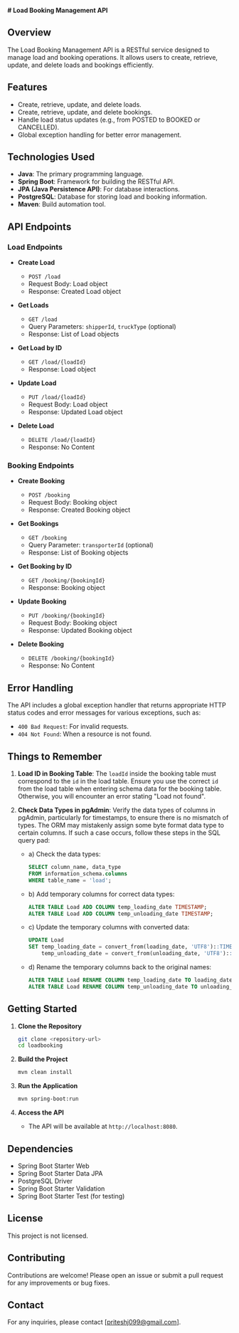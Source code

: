 **# Load Booking Management API**

## Overview
The Load Booking Management API is a RESTful service designed to manage load and booking operations. It allows users to create, retrieve, update, and delete loads and bookings efficiently.

## Features
- Create, retrieve, update, and delete loads.
- Create, retrieve, update, and delete bookings.
- Handle load status updates (e.g., from POSTED to BOOKED or CANCELLED).
- Global exception handling for better error management.

## Technologies Used
- **Java**: The primary programming language.
- **Spring Boot**: Framework for building the RESTful API.
- **JPA (Java Persistence API)**: For database interactions.
- **PostgreSQL**: Database for storing load and booking information.
- **Maven**: Build automation tool.

## API Endpoints

### Load Endpoints
- **Create Load**
  - `POST /load`
  - Request Body: Load object
  - Response: Created Load object

- **Get Loads**
  - `GET /load`
  - Query Parameters: `shipperId`, `truckType` (optional)
  - Response: List of Load objects

- **Get Load by ID**
  - `GET /load/{loadId}`
  - Response: Load object

- **Update Load**
  - `PUT /load/{loadId}`
  - Request Body: Load object
  - Response: Updated Load object

- **Delete Load**
  - `DELETE /load/{loadId}`
  - Response: No Content

### Booking Endpoints
- **Create Booking**
  - `POST /booking`
  - Request Body: Booking object
  - Response: Created Booking object

- **Get Bookings**
  - `GET /booking`
  - Query Parameter: `transporterId` (optional)
  - Response: List of Booking objects

- **Get Booking by ID**
  - `GET /booking/{bookingId}`
  - Response: Booking object

- **Update Booking**
  - `PUT /booking/{bookingId}`
  - Request Body: Booking object
  - Response: Updated Booking object

- **Delete Booking**
  - `DELETE /booking/{bookingId}`
  - Response: No Content

## Error Handling
The API includes a global exception handler that returns appropriate HTTP status codes and error messages for various exceptions, such as:
- `400 Bad Request`: For invalid requests.
- `404 Not Found`: When a resource is not found.

## Things to Remember
1. **Load ID in Booking Table**: The `loadId` inside the booking table must correspond to the `id` in the load table. Ensure you use the correct `id` from the load table when entering schema data for the booking table. Otherwise, you will encounter an error stating "Load not found".

2. **Check Data Types in pgAdmin**: Verify the data types of columns in pgAdmin, particularly for timestamps, to ensure there is no mismatch of types. The ORM may mistakenly assign some byte format data type to certain columns. If such a case occurs, follow these steps in the SQL query pad:
   - a) Check the data types:
     ```sql
     SELECT column_name, data_type 
     FROM information_schema.columns 
     WHERE table_name = 'load';
     ```

   - b) Add temporary columns for correct data types:
     ```sql
     ALTER TABLE Load ADD COLUMN temp_loading_date TIMESTAMP;
     ALTER TABLE Load ADD COLUMN temp_unloading_date TIMESTAMP;
     ```

   - c) Update the temporary columns with converted data:
     ```sql
     UPDATE Load 
     SET temp_loading_date = convert_from(loading_date, 'UTF8')::TIMESTAMP,
         temp_unloading_date = convert_from(unloading_date, 'UTF8')::TIMESTAMP;
     ```

   - d) Rename the temporary columns back to the original names:
     ```sql
     ALTER TABLE Load RENAME COLUMN temp_loading_date TO loading_date;
     ALTER TABLE Load RENAME COLUMN temp_unloading_date TO unloading_date;
     ```

## Getting Started
1. **Clone the Repository**
   ```bash
   git clone <repository-url>
   cd loadbooking
   ```

2. **Build the Project**
   ```bash
   mvn clean install
   ```

3. **Run the Application**
   ```bash
   mvn spring-boot:run
   ```

4. **Access the API**
   - The API will be available at `http://localhost:8080`.

## Dependencies
- Spring Boot Starter Web
- Spring Boot Starter Data JPA
- PostgreSQL Driver
- Spring Boot Starter Validation
- Spring Boot Starter Test (for testing)

## License
This project is not licensed.

## Contributing
Contributions are welcome! Please open an issue or submit a pull request for any improvements or bug fixes.

## Contact
For any inquiries, please contact [priteshj099@gmail.com].
